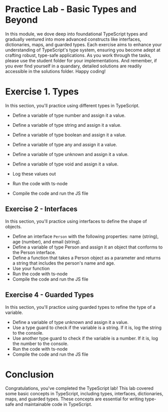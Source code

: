 # Practice Lab - Basic Types and Beyond

In this module, we dove deep into foundational TypeScript types and gradually ventured into more advanced constructs like interfaces, dictionaries, maps, and guarded types. Each exercise aims to enhance your understanding of TypeScript's type system, ensuring you become adept at crafting robust, type-safe applications. As you work through the tasks, please use the student folder for your implementations. And remember, if you ever find yourself in a quandary, detailed solutions are readily accessible in the solutions folder. Happy coding!


# Exercise 1. Types

In this section, you'll practice using different types in TypeScript.

- Define a variable of type number and assign it a value.
- Define a variable of type string and assign it a value.
- Define a variable of type boolean and assign it a value.
- Define a variable of type any and assign it a value.
- Define a variable of type unknown and assign it a value.
- Define a variable of type void and assign it a value.

- Log these values out
- Run the code with ts-node
- Compile the code and run the JS file

## Exercise 2 -  Interfaces
In this section, you'll practice using interfaces to define the shape of objects.

- Define an interface `Person` with the following properties: name (string), age (number), and email (string).
- Define a variable of type Person and assign it an object that conforms to the Person interface.
- Define a function that takes a Person object as a parameter and returns a string that includes the person's name and age.
- Use your function
- Run the code with ts-node
- Compile the code and run the JS file


<!-- ## Exercise 3 - Dictionaries
In this section, you'll practice using dictionaries (also known as index signatures) to define objects with dynamic keys.

- Define a variable of type { [key: string]: number } and assign it an object with at least two key-value pairs.
- Define a function that takes a dictionary of numbers as a parameter and returns the sum of all the values
- Run the code with ts-node
- Compile the code and run the JS file -->

## Exercise 4 - Guarded Types
In this section, you'll practice using guarded types to refine the type of a variable.

- Define a variable of type unknown and assign it a value.
- Use a type guard to check if the variable is a string. If it is, log the string to the console.
- Use another type guard to check if the variable is a number. If it is, log the number to the console.
- Run the code with ts-node
- Compile the code and run the JS file


# Conclusion
Congratulations, you've completed the TypeScript lab! This lab covered some basic concepts in TypeScript, including types, interfaces, dictionaries, maps, and guarded types. These concepts are essential for writing type-safe and maintainable code in TypeScript.